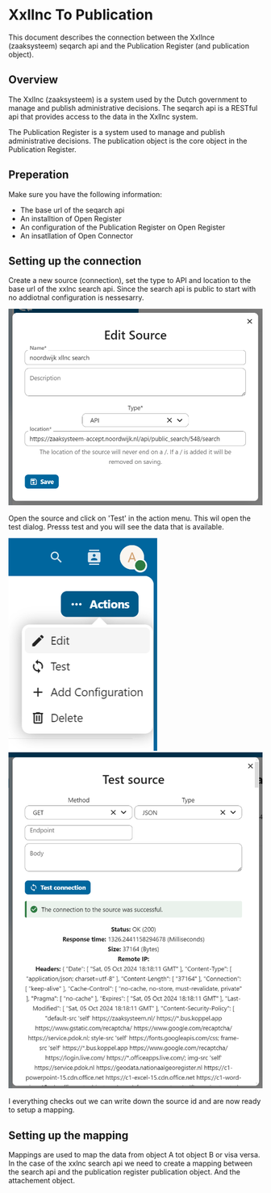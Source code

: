 # Xxllnc To Publication

This document describes the connection between the Xxllnce (zaaksysteem) seqarch api and the Publication Register (and publication object).

## Overview

The Xxllnc (zaaksysteem) is a system used by the Dutch government to manage and publish administrative decisions. The seqarch api is a RESTful api that provides access to the data in the Xxllnc system.

The Publication Register is a system used to manage and publish administrative decisions. The publication object is the core object in the Publication Register.

## Preperation

Make sure you have the following information:

* The base url of the seqarch api
* An installtion of Open Register
* An configuration of the Publication Register on Open Register
* An insatllation of Open Connector

## Setting up the connection

Create a new source (connection), set the type to API and location to the base url of the xxlnc search api. Since the search api is public to start with no addiotnal configuration is nessesarry.

![alt text](../../sources/image.png)

Open the source and click on 'Test' in the action menu. This wil open the test dialog. Presss test and you will see the data that is available.

![alt text](../../sources/image-1.png) ![alt text](../../sources/image-2.png)

I everything checks out we can write down the source id and are now ready to setup a mapping.

## Setting up the mapping

Mappings are used to map the data from object A tot object B or visa versa. In the case of the xxlnc search api we need to create a mapping between the search api and the publication register publication object. And the attachement object.
